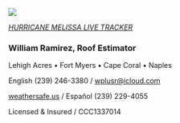 ![](20253031340-20253031910-ABI-AL132025-GEOCOLOR-1000x1000.gif)


[*HURRICANE MELISSA LIVE TRACKER*](https://zoom.earth/storms/melissa-2025/)


### William Ramirez, Roof Estimator


Lehigh Acres • Fort Myers • Cape Coral • Naples


English (239) 246-3380 / [wplusr@icloud.com](mailto:wplusr@icloud.com)


[weathersafe.us](https://weathersafe.us) / Español (239) 229-4055


Licensed & Insured / CCC1337014
